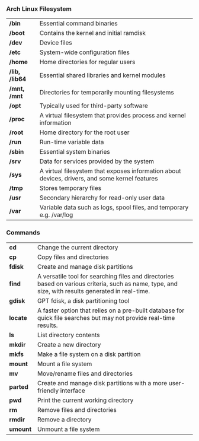 ### Arch Linux Filesystem
|     |     |
| --- | --- |
| **/bin** | Essential command binaries |
| **/boot** | Contains the kernel and initial ramdisk |
| **/dev** | Device files |
| **/etc** | System-wide configuration files |
| **/home** | Home directories for regular users |
| **/lib, /lib64** | Essential shared libraries and kernel modules |
| **/mnt, /mnt** | Directories for temporarily mounting filesystems |
| **/opt** | Typically used for third-party software |
| **/proc** | A virtual filesystem that provides process and kernel information |
| **/root** | Home directory for the root user |
| **/run** | Run-time variable data |
| **/sbin** | Essential system binaries |
| **/srv** | Data for services provided by the system |
| **/sys** | A virtual filesystem that exposes information about devices, drivers, and some kernel features |
| **/tmp** | Stores temporary files |
| **/usr** | Secondary hierarchy for read-only user data |
| **/var** | Variable data such as logs, spool files, and temporary e.g. /var/log |

### Commands

|     |     |
| --- | --- |
| **cd** | Change the current directory |
| **cp** | Copy files and directories |
| **fdisk** | Create and manage disk partitions |
| **find** | A versatile tool for searching files and directories based on various criteria, such as name, type, and size, with results generated in real-time. |
| **gdisk** | GPT fdisk, a disk partitioning tool |
| **locate** | A faster option that relies on a pre-built database for quick file searches but may not provide real-time results. |
| **ls** | List directory contents |
| **mkdir** | Create a new directory |
| **mkfs** | Make a file system on a disk partition |
| **mount** | Mount a file system |
| **mv** | Move/rename files and directories |
| **parted** | Create and manage disk partitions with a more user-friendly interface |
| **pwd** | Print the current working directory |
| **rm** | Remove files and directories |
| **rmdir** | Remove a directory |
| **umount** | Unmount a file system |